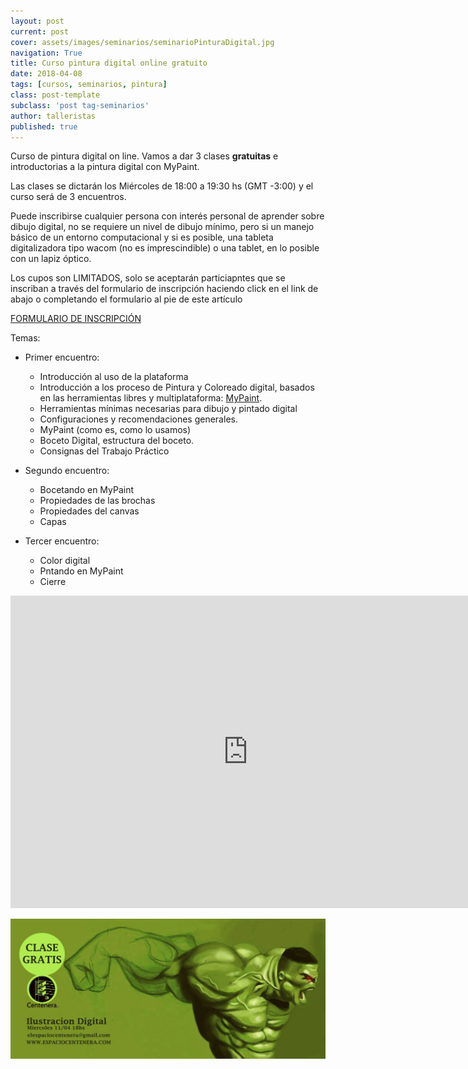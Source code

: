 ```yaml
---
layout: post
current: post
cover: assets/images/seminarios/seminarioPinturaDigital.jpg
navigation: True
title: Curso pintura digital online gratuito
date: 2018-04-08
tags: [cursos, seminarios, pintura]
class: post-template
subclass: 'post tag-seminarios'
author: talleristas
published: true
---
```


Curso de pintura digital on line.
Vamos a dar 3 clases **gratuitas** e introductorias a la pintura digital con MyPaint.

Las clases se dictarán los Miércoles de 18:00 a 19:30 hs (GMT -3:00) y el curso será de 3 encuentros.

Puede inscribirse cualquier persona con interés personal de aprender sobre dibujo digital, no se requiere un nivel de dibujo mínimo, pero si un manejo básico de un entorno computacional y si es posible, una tableta digitalizadora tipo wacom (no es imprescindible) o una tablet, en lo posible con un lapiz óptico.

Los cupos son LIMITADOS, solo se aceptarán particiapntes que se inscriban a través del formulario de inscripción haciendo click en el link de abajo o completando el formulario al pie de este artículo

[FORMULARIO DE INSCRIPCIÓN](https://goo.gl/forms/M6pJ8qvqhBQxXu7C3)

Temas:
- Primer encuentro:
  - Introducción al uso de la plataforma
  - Introducción a los proceso de Pintura y Coloreado digital, basados en las herramientas libres y multiplataforma: [MyPaint](https://mypaint.org).
  - Herramientas mínimas necesarias para dibujo y pintado digital
  - Configuraciones y recomendaciones generales.
  - MyPaint (como es, como lo usamos)
  - Boceto Digital, estructura del boceto.
  - Consignas del Trabajo Práctico

- Segundo encuentro:
  - Bocetando en MyPaint
  - Propiedades de las brochas
  - Propiedades del canvas
  - Capas

- Tercer encuentro:
  - Color digital
  - Pntando en MyPaint
  - Cierre

<iframe src="https://docs.google.com/forms/d/e/1FAIpQLSdUzMqiE3idU3CDGygDlAHSlMPf37a1qnVvtXb6xdxF6x-iwA/viewform?embedded=true" width="760" height="500" frameborder="0" marginheight="0" marginwidth="0">Cargando…</iframe>

  ![seminario dibujo marzo](assets/images/seminarios/seminarioPinturaDigital.jpg)
